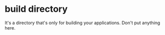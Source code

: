 # build directory
It's a directory that's only for building your applications. Don't put anything here.